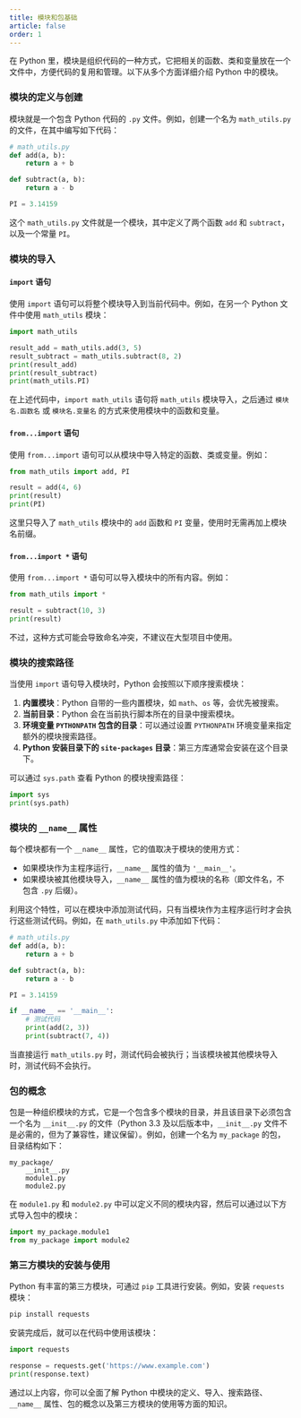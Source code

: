 ```yaml
---
title: 模块和包基础
article: false
order: 1
---
```


在 Python 里，模块是组织代码的一种方式，它把相关的函数、类和变量放在一个文件中，方便代码的复用和管理。以下从多个方面详细介绍 Python 中的模块。

### 模块的定义与创建

模块就是一个包含 Python 代码的 `.py` 文件。例如，创建一个名为 `math_utils.py` 的文件，在其中编写如下代码：

```python
# math_utils.py
def add(a, b):
    return a + b

def subtract(a, b):
    return a - b

PI = 3.14159
```

这个 `math_utils.py` 文件就是一个模块，其中定义了两个函数 `add` 和 `subtract`，以及一个常量 `PI`。

### 模块的导入

#### `import` 语句

使用 `import` 语句可以将整个模块导入到当前代码中。例如，在另一个 Python 文件中使用 `math_utils` 模块：

```python
import math_utils

result_add = math_utils.add(3, 5)
result_subtract = math_utils.subtract(8, 2)
print(result_add)
print(result_subtract)
print(math_utils.PI)
```

在上述代码中，`import math_utils` 语句将 `math_utils` 模块导入，之后通过 `模块名.函数名` 或 `模块名.变量名` 的方式来使用模块中的函数和变量。

#### `from...import` 语句

使用 `from...import` 语句可以从模块中导入特定的函数、类或变量。例如：

```python
from math_utils import add, PI

result = add(4, 6)
print(result)
print(PI)
```

这里只导入了 `math_utils` 模块中的 `add` 函数和 `PI` 变量，使用时无需再加上模块名前缀。

#### `from...import *` 语句

使用 `from...import *` 语句可以导入模块中的所有内容。例如：

```python
from math_utils import *

result = subtract(10, 3)
print(result)
```

不过，这种方式可能会导致命名冲突，不建议在大型项目中使用。

### 模块的搜索路径

当使用 `import` 语句导入模块时，Python 会按照以下顺序搜索模块：

1. **内置模块**：Python 自带的一些内置模块，如 `math`、`os` 等，会优先被搜索。
2. **当前目录**：Python 会在当前执行脚本所在的目录中搜索模块。
3. **环境变量 `PYTHONPATH` 包含的目录**：可以通过设置 `PYTHONPATH` 环境变量来指定额外的模块搜索路径。
4. **Python 安装目录下的 `site-packages` 目录**：第三方库通常会安装在这个目录下。

可以通过 `sys.path` 查看 Python 的模块搜索路径：

```python
import sys
print(sys.path)
```

### 模块的 `__name__` 属性

每个模块都有一个 `__name__` 属性，它的值取决于模块的使用方式：

- 如果模块作为主程序运行，`__name__` 属性的值为 `'__main__'`。
- 如果模块被其他模块导入，`__name__` 属性的值为模块的名称（即文件名，不包含 `.py` 后缀）。

利用这个特性，可以在模块中添加测试代码，只有当模块作为主程序运行时才会执行这些测试代码。例如，在 `math_utils.py` 中添加如下代码：

```python
# math_utils.py
def add(a, b):
    return a + b

def subtract(a, b):
    return a - b

PI = 3.14159

if __name__ == '__main__':
    # 测试代码
    print(add(2, 3))
    print(subtract(7, 4))
```

当直接运行 `math_utils.py` 时，测试代码会被执行；当该模块被其他模块导入时，测试代码不会执行。

### 包的概念

包是一种组织模块的方式，它是一个包含多个模块的目录，并且该目录下必须包含一个名为 `__init__.py` 的文件（Python 3.3 及以后版本中，`__init__.py` 文件不是必需的，但为了兼容性，建议保留）。例如，创建一个名为 `my_package` 的包，目录结构如下：

```
my_package/
    __init__.py
    module1.py
    module2.py
```

在 `module1.py` 和 `module2.py` 中可以定义不同的模块内容，然后可以通过以下方式导入包中的模块：

```python
import my_package.module1
from my_package import module2
```

### 第三方模块的安装与使用

Python 有丰富的第三方模块，可通过 `pip` 工具进行安装。例如，安装 `requests` 模块：

```bash
pip install requests
```

安装完成后，就可以在代码中使用该模块：

```python
import requests

response = requests.get('https://www.example.com')
print(response.text)
```

通过以上内容，你可以全面了解 Python 中模块的定义、导入、搜索路径、`__name__` 属性、包的概念以及第三方模块的使用等方面的知识。
